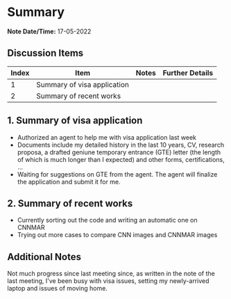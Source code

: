 # Summary
**Note Date/Time:** 17-05-2022 <br>


## Discussion Items
Index | Item | Notes | Further Details |
---- | ---- | ---- | ---- |
1 | Summary of visa application | | |
2 | Summary of recent works | | |


## 1. Summary of visa application
  - Authorized an agent to help me with visa application last week
  - Documents include my detailed history in the last 10 years, CV, research proposa, a drafted geniune temporary entrance (GTE) letter (the length of which is much longer than I expected) and other forms, certifications, ...
  - Waiting for suggestions on GTE from the agent. The agent will finalize the application and submit it for me.


## 2. Summary of recent works
  - Currently sorting out the code and writing an automatic one on CNNMAR
  - Trying out more cases to compare CNN images and CNNMAR images

## Additional Notes
Not much progress since last meeting since, as written in the note of the last meeting, I've been busy with visa issues, setting my newly-arrived laptop and issues of moving home.
